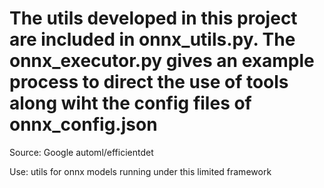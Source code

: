 # The utils developed in this project are included in onnx_utils.py. The onnx_executor.py gives an example process to direct the use of tools along wiht the config files of onnx_config.json

Source: Google automl/efficientdet

Use: utils for onnx models running under this limited framework
